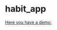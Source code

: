 # habit_app

[Here you have a demo: ](https://uninorte-my.sharepoint.com/:v:/g/personal/fmvalencia_uninorte_edu_co/Ed5zjzku1HNFluFQj2daXL0B1HrfddlJm1N0TOrwzbLiIQ?nav=eyJyZWZlcnJhbEluZm8iOnsicmVmZXJyYWxBcHAiOiJPbmVEcml2ZUZvckJ1c2luZXNzIiwicmVmZXJyYWxBcHBQbGF0Zm9ybSI6IldlYiIsInJlZmVycmFsTW9kZSI6InZpZXciLCJyZWZlcnJhbFZpZXciOiJNeUZpbGVzTGlua0NvcHkifX0&e=8m1Yfg) 
